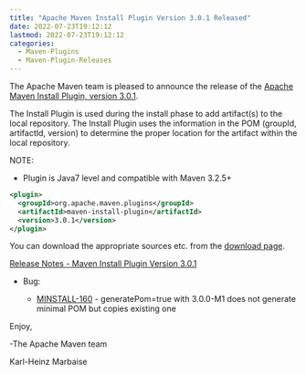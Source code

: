 ```yaml
---
title: "Apache Maven Install Plugin Version 3.0.1 Released"
date: 2022-07-23T19:12:12
lastmod: 2022-07-23T19:12:12
categories:
  - Maven-Plugins
  - Maven-Plugin-Releases
---
```

The Apache Maven team is pleased to announce the release of the 
[Apache Maven Install Plugin, version 3.0.1](https://maven.apache.org/plugins/maven-install-plugin/).

The Install Plugin is used during the install phase to add artifact(s) to the
local repository. The Install Plugin uses the information in the POM (groupId,
artifactId, version) to determine the proper location for the artifact within
the local repository.

NOTE:
 * Plugin is Java7 level and compatible with Maven 3.2.5+

```xml
<plugin>
  <groupId>org.apache.maven.plugins</groupId>
  <artifactId>maven-install-plugin</artifactId>
  <version>3.0.1</version>
</plugin>
```
You can download the appropriate sources etc. from the [download page](https://maven.apache.org/plugins/maven-install-plugin/download.cgi).
 
[Release Notes - Maven Install Plugin Version 3.0.1](https://issues.apache.org/jira/secure/ReleaseNote.jspa?projectId=12317524&version=12352096)

* Bug:

  * [MINSTALL-160](https://issues.apache.org/jira/browse/MINSTALL-160) - generatePom=true with 3.0.0-M1 does not generate minimal POM but copies existing one


Enjoy,

-The Apache Maven team

Karl-Heinz Marbaise
